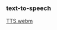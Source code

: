 ### text-to-speech
[TTS.webm](https://user-images.githubusercontent.com/66207354/235351065-1d205d3e-2ffd-411f-9fd3-753fbb69475f.webm)
